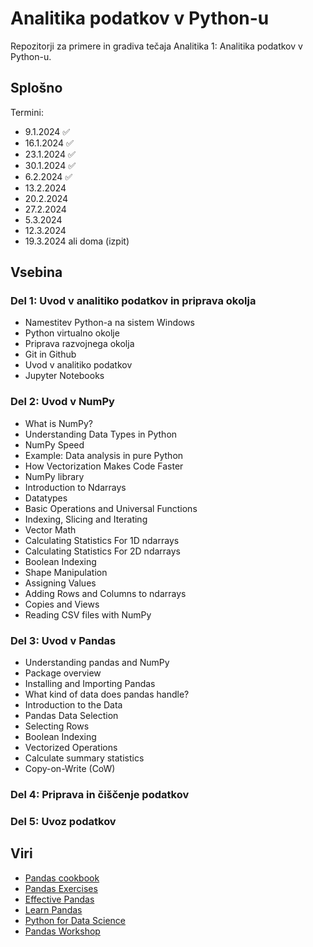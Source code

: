 # Analitika podatkov v Python-u

Repozitorji za primere in gradiva tečaja Analitika 1: Analitika podatkov v Python-u.

## Splošno
Termini:
- 9.1.2024 ✅
- 16.1.2024 ✅
- 23.1.2024 ✅
- 30.1.2024 ✅
- 6.2.2024 ✅
- 13.2.2024
- 20.2.2024
- 27.2.2024
- 5.3.2024
- 12.3.2024
- 19.3.2024 ali doma (izpit)

## Vsebina

### Del 1: Uvod v analitiko podatkov in priprava okolja
- Namestitev Python-a na sistem Windows
- Python virtualno okolje
- Priprava razvojnega okolja
- Git in Github
- Uvod v analitiko podatkov
- Jupyter Notebooks

### Del 2: Uvod v NumPy
- What is NumPy?
- Understanding Data Types in Python
- NumPy Speed
- Example: Data analysis in pure Python
- How Vectorization Makes Code Faster
- NumPy library
- Introduction to Ndarrays
- Datatypes
- Basic Operations and Universal Functions
- Indexing, Slicing and Iterating
- Vector Math
- Calculating Statistics For 1D ndarrays
- Calculating Statistics For 2D ndarrays
- Boolean Indexing
- Shape Manipulation
- Assigning Values
- Adding Rows and Columns to ndarrays
- Copies and Views
- Reading CSV files with NumPy

### Del 3: Uvod v Pandas
- Understanding pandas and NumPy
- Package overview
- Installing and Importing Pandas
- What kind of data does pandas handle?
- Introduction to the Data
- Pandas Data Selection
- Selecting Rows
- Boolean Indexing
- Vectorized Operations
- Calculate summary statistics
- Copy-on-Write (CoW)

### Del 4: Priprava in čiščenje podatkov


### Del 5: Uvoz podatkov


## Viri
- [Pandas cookbook](https://github.com/jvns/pandas-cookbook)
- [Pandas Exercises](https://github.com/guipsamora/pandas_exercises)
- [Effective Pandas](https://github.com/TomAugspurger/effective-pandas)
- [Learn Pandas](https://bitbucket.org/hrojas/learn-pandas/src/master/)
- [Python for Data Science](https://wavedatalab.github.io/datawithpython/index.html)
- [Pandas Workshop](https://github.com/stefmolin/pandas-workshop)


